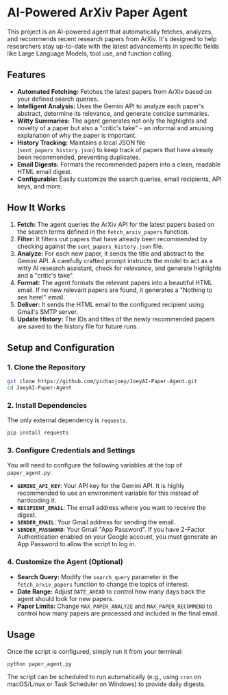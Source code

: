 # AI-Powered ArXiv Paper Agent

This project is an AI-powered agent that automatically fetches, analyzes, and recommends recent research papers from ArXiv. It's designed to help researchers stay up-to-date with the latest advancements in specific fields like Large Language Models, tool use, and function calling.

## Features

-   **Automated Fetching:** Fetches the latest papers from ArXiv based on your defined search queries.
-   **Intelligent Analysis:** Uses the Gemini API to analyze each paper's abstract, determine its relevance, and generate concise summaries.
-   **Witty Summaries:** The agent generates not only the highlights and novelty of a paper but also a "critic's take" - an informal and amusing explanation of why the paper is important.
-   **History Tracking:** Maintains a local JSON file (`sent_papers_history.json`) to keep track of papers that have already been recommended, preventing duplicates.
-   **Email Digests:** Formats the recommended papers into a clean, readable HTML email digest.
-   **Configurable:** Easily customize the search queries, email recipients, API keys, and more.

## How It Works

1.  **Fetch:** The agent queries the ArXiv API for the latest papers based on the search terms defined in the `fetch_arxiv_papers` function.
2.  **Filter:** It filters out papers that have already been recommended by checking against the `sent_papers_history.json` file.
3.  **Analyze:** For each new paper, it sends the title and abstract to the Gemini API. A carefully crafted prompt instructs the model to act as a witty AI research assistant, check for relevance, and generate highlights and a "critic's take".
4.  **Format:** The agent formats the relevant papers into a beautiful HTML email. If no new relevant papers are found, it generates a "Nothing to see here!" email.
5.  **Deliver:** It sends the HTML email to the configured recipient using Gmail's SMTP server.
6.  **Update History:** The IDs and titles of the newly recommended papers are saved to the history file for future runs.

## Setup and Configuration

### 1. Clone the Repository

```bash
git clone https://github.com/yichaojoey/JoeyAI-Paper-Agent.git
cd JoeyAI-Paper-Agent
```

### 2. Install Dependencies

The only external dependency is `requests`.

```bash
pip install requests
```

### 3. Configure Credentials and Settings

You will need to configure the following variables at the top of `paper_agent.py`:

-   **`GEMINI_API_KEY`**: Your API key for the Gemini API. It is highly recommended to use an environment variable for this instead of hardcoding it.
-   **`RECIPIENT_EMAIL`**: The email address where you want to receive the digest.
-   **`SENDER_EMAIL`**: Your Gmail address for sending the email.
-   **`SENDER_PASSWORD`**: Your Gmail "App Password". If you have 2-Factor Authentication enabled on your Google account, you must generate an App Password to allow the script to log in.

### 4. Customize the Agent (Optional)

-   **Search Query:** Modify the `search_query` parameter in the `fetch_arxiv_papers` function to change the topics of interest.
-   **Date Range:** Adjust `DATE_AHEAD` to control how many days back the agent should look for new papers.
-   **Paper Limits:** Change `MAX_PAPER_ANALYZE` and `MAX_PAPER_RECOMMEND` to control how many papers are processed and included in the final email.

## Usage

Once the script is configured, simply run it from your terminal:

```bash
python paper_agent.py
```

The script can be scheduled to run automatically (e.g., using `cron` on macOS/Linux or Task Scheduler on Windows) to provide daily digests.